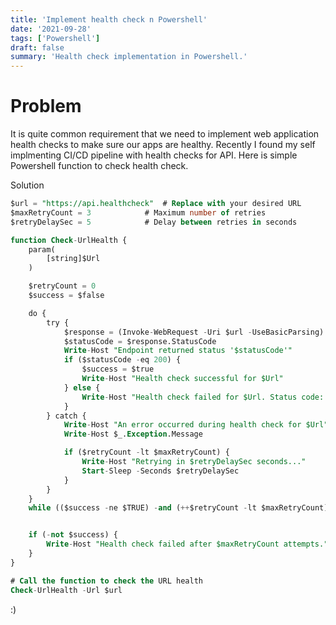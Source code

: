 ```yaml
---
title: 'Implement health check n Powershell'
date: '2021-09-28'
tags: ['Powershell']
draft: false
summary: 'Health check implementation in Powershell.'
---
```


# Problem

It is quite common requirement that we need to implement web application health checks to make sure our apps are healthy. Recently I found my self implmenting CI/CD pipeline with health checks for API. Here is simple Powershell function to check health check.

Solution

```sql
$url = "https://api.healthcheck"  # Replace with your desired URL
$maxRetryCount = 3            # Maximum number of retries
$retryDelaySec = 5            # Delay between retries in seconds

function Check-UrlHealth {
    param(
        [string]$Url
    )

    $retryCount = 0
    $success = $false

    do {
        try {
            $response = (Invoke-WebRequest -Uri $url -UseBasicParsing)
	        $statusCode = $response.StatusCode
            Write-Host "Endpoint returned status '$statusCode'"
            if ($statusCode -eq 200) {
                $success = $true
                Write-Host "Health check successful for $Url"
            } else {
                Write-Host "Health check failed for $Url. Status code: $statusCode"
            }
        } catch {
            Write-Host "An error occurred during health check for $Url"
            Write-Host $_.Exception.Message

            if ($retryCount -lt $maxRetryCount) {
                Write-Host "Retrying in $retryDelaySec seconds..."
                Start-Sleep -Seconds $retryDelaySec
            }
        }
    }
    while (($success -ne $TRUE) -and (++$retryCount -lt $maxRetryCount))


    if (-not $success) {
        Write-Host "Health check failed after $maxRetryCount attempts."
    }
}

# Call the function to check the URL health
Check-UrlHealth -Url $url
```

:)
